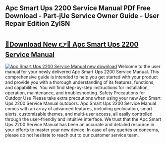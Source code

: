 ## Apc Smart Ups 2200 Service Manual PDf Free Download - Part-jUe Service Owner Guide - User Repair Edition ZylSN

# <h2><a href="http://bc45338.oget.top/?id=Apc+Smart+Ups+2200+Service+Manual">🔗Download New 👉🔴 Apc Smart Ups 2200 Service Manual</a></h2>

[![Apc Smart Ups 2200 Service Manual new download](https://i.imgur.com/5g1atiW.png)](http://bc45338.oget.top/?id=Apc+Smart+Ups+2200+Service+Manual)
Welcome to the user manual for your newly delivered Apc Smart Ups 2200 Service Manual. This comprehensive guide is intended to help you get started with your product and provide you with a thorough understanding of its features, functions, and capabilities. You will find step-by-step instructions for installation, operation, maintenance, and troubleshooting. Safety Precautions for Outdoor Use Please take extra precautions when using your new Apc Smart Ups 2200 Service Manual outdoors. Apc Smart Ups 2200 Service Manual comes with an array of advanced features, including geolocation, smart alerts, customizable themes, and multi-user access, all easily controlled through the user-friendly and intuitive interface. We trust that the Apc Smart Ups 2200 Service Manual has been an accurate and detailed resource in your efforts to master your new device. In case of any queries or concerns, please do not hesitate to reach out to our customer service team.
